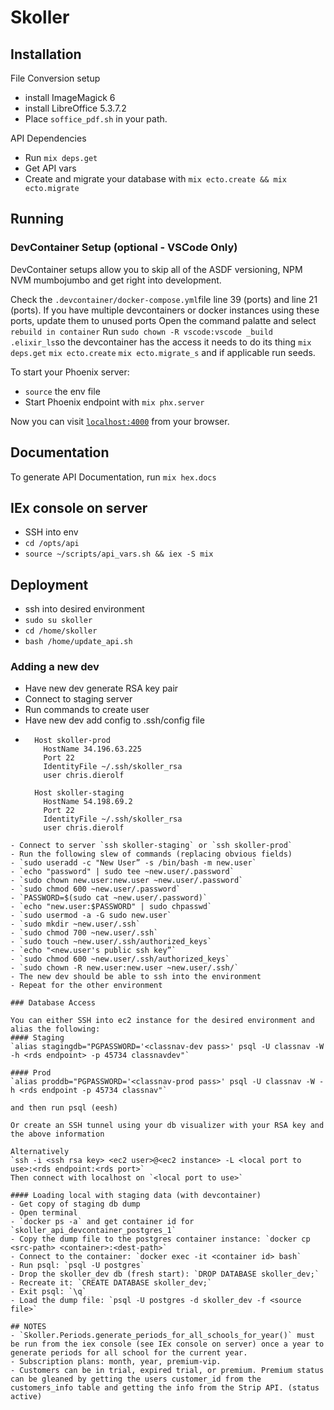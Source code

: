 # Skoller

## Installation

File Conversion setup
  * install ImageMagick 6
  * install LibreOffice 5.3.7.2
  * Place `soffice_pdf.sh` in your path.

API Dependencies
   * Run `mix deps.get`
   * Get API vars
   * Create and migrate your database with `mix ecto.create && mix ecto.migrate`

## Running

### DevContainer Setup (optional - VSCode Only)
DevContainer setups allow you to skip all of the ASDF versioning, NPM NVM mumbojumbo and get right into development.

Check the `.devcontainer/docker-compose.yml`file line 39 (ports) and line 21 (ports). If you have multiple devcontainers or docker instances using these ports, update them to unused ports
Open the command palatte and select `rebuild in container`
Run `sudo chown -R vscode:vscode _build .elixir_ls`so the devcontainer has the access it needs to do its thing
`mix deps.get` `mix ecto.create` `mix ecto.migrate_s` and if applicable run seeds.

To start your Phoenix server:
  * `source` the env file
  * Start Phoenix endpoint with `mix phx.server`

Now you can visit [`localhost:4000`](http://localhost:4000) from your browser.

## Documentation

To generate API Documentation, run `mix hex.docs`

## IEx console on server

- SSH into env
- `cd /opts/api`
- `source ~/scripts/api_vars.sh && iex -S mix`
## Deployment
- ssh into desired environment
- `sudo su skoller`
- `cd /home/skoller`
- `bash /home/update_api.sh`
### Adding a new dev
 - Have new dev generate RSA key pair
 - Connect to staging server
 - Run commands to create user
 - Have new dev add config to .ssh/config file
 -  ```
      Host skoller-prod
        HostName 34.196.63.225
        Port 22
        IdentityFile ~/.ssh/skoller_rsa
        user chris.dierolf

      Host skoller-staging
        HostName 54.198.69.2
        Port 22
        IdentityFile ~/.ssh/skoller_rsa
        user chris.dierolf
  ```
- Connect to server `ssh skoller-staging` or `ssh skoller-prod`
- Run the following slew of commands (replacing obvious fields)
- `sudo useradd -c "New User” -s /bin/bash -m new.user`
- `echo "password" | sudo tee ~new.user/.password`
- `sudo chown new.user:new.user ~new.user/.password`
- `sudo chmod 600 ~new.user/.password`
- `PASSWORD=$(sudo cat ~new.user/.password)`
- `echo "new.user:$PASSWORD" | sudo chpasswd`
- `sudo usermod -a -G sudo new.user`
- `sudo mkdir ~new.user/.ssh`
- `sudo chmod 700 ~new.user/.ssh`
- `sudo touch ~new.user/.ssh/authorized_keys`
- `echo "<new.user's public ssh key”`
- `sudo chmod 600 ~new.user/.ssh/authorized_keys`
- `sudo chown -R new.user:new.user ~new.user/.ssh/`
- The new dev should be able to ssh into the environment
- Repeat for the other environment

### Database Access

You can either SSH into ec2 instance for the desired environment and alias the following:
#### Staging
`alias stagingdb="PGPASSWORD='<classnav-dev pass>' psql -U classnav -W -h <rds endpoint> -p 45734 classnavdev"`

#### Prod
`alias proddb="PGPASSWORD='<classnav-prod pass>' psql -U classnav -W -h <rds endpoint -p 45734 classnav"`

and then run psql (eesh)

Or create an SSH tunnel using your db visualizer with your RSA key and the above information

Alternatively
`ssh -i <ssh rsa key> <ec2 user>@<ec2 instance> -L <local port to use>:<rds endpoint:<rds port>`
Then connect with localhost on `<local port to use>`

#### Loading local with staging data (with devcontainer)
- Get copy of staging db dump
- Open terminal
- `docker ps -a` and get container id for `skoller_api_devcontainer_postgres_1`
- Copy the dump file to the postgres container instance: `docker cp <src-path> <container>:<dest-path>`
- Connect to the container: `docker exec -it <container id> bash`
- Run psql: `psql -U postgres`
- Drop the skoller_dev db (fresh start): `DROP DATABASE skoller_dev;`
- Recreate it: `CREATE DATABASE skoller_dev;`
- Exit psql: `\q`
- Load the dump file: `psql -U postgres -d skoller_dev -f <source file>`

## NOTES
- `Skoller.Periods.generate_periods_for_all_schools_for_year()` must be run from the iex console (see IEx console on server) once a year to generate periods for all school for the current year.
- Subscription plans: month, year, premium-vip.
- Customers can be in trial, expired trial, or premium. Premium status can be gleaned by getting the users customer_id from the customers_info table and getting the info from the Strip API. (status active)



